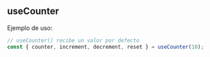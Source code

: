 
## useCounter

Ejemplo de uso:

```js
// useCounter() recibe un valor por defecto
const { counter, increment, decrement, reset } = useCounter(10);
```

